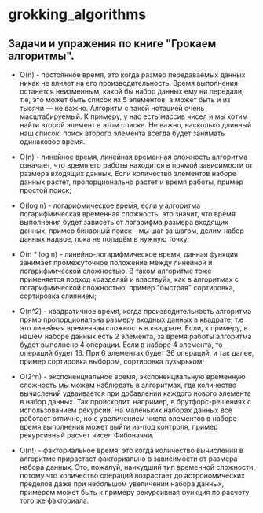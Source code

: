 # grokking_algorithms

## Задачи и упражения по книге "Грокаем алгоритмы".

- O(n) - постоянное время, это когда размер передаваемых данных никак не влияет на его производительность. Время выполнения останется неизменным, какой бы набор данных ему ни передали, т.е, это может быть список из 5 элементов, а может быть и из тысячи — не важно. Алгоритм с такой нотацией очень масштабируемый. К примеру, у нас есть массив чисел и мы хотим найти второй элемент в этом списке. Не важно, насколько длинный наш список: поиск второго элемента всегда будет занимать одинаковое время.

- O(n) - линейное время, линейная временная сложность алгоритма означает, что время его работы находится в прямой зависимости от размера входящих данных. Если количество элементов наборе данных растет, пропорционально растет и время работы, пример простой поиск;

- O(log n) - логарифмическое время, если у алгоритма логарифмическая временная сложность, это значит, что время выполнения будет зависеть от логарифма размера входящих данных, пример бинарный поиск - мы шаг за шагом, делим набор данных надвое, пока не попадём в нужную точку;

- O(n * log n) - линейно-логарифмическое время, данная функция занимает промежуточное положение между линейной и логарифмической сложностью. В таком алгоритме тоже применяется подход «разделяй и властвуй», как в алгоритмах с логарифмической сложностью. пример "быстрая" сортировка, сортировка слиянием;

- O(n^2) - квадратичное время, когда производительность алгоритма прямо пропорциональна размеру входных данных в квадрате, т.е это линейная временная сложность в квадрате. Если, к примеру, в нашем наборе данных есть 2 элемента, за время работы алгоритма будет выполнено 4 операции. Если в наборе 4 элемента, то операций будет 16. При 6 элементах будет 36 операций, и так далее, пример сортировка выбором, сортировка пузырьком;

- O(2^n) - экспоненциальное время, экспоненциальную временную сложность мы можем наблюдать в алгоритмах, где количество вычислений удваивается при добавлении каждого нового элемента в набор данных. Так происходит, например, в брутфорс-решениях с использованием рекурсии. На маленьких наборах данных все работает отлично, но с увеличением числа элементов в наборе время выполнения может выйти из-под контроля, пример рекурсивный расчет чисел Фибоначчи.

- O(n!) - факториальное время, это когда количество вычислений в алгоритме прирастает факториально в зависимости от размера набора данных. Это, пожалуй, наихудший тип временной сложности, потому что количество операций возрастает до астрономических пределов даже при небольшом увеличении набора данных, примером может быть к примеру рекурсивная функция по расчету того же факториала.